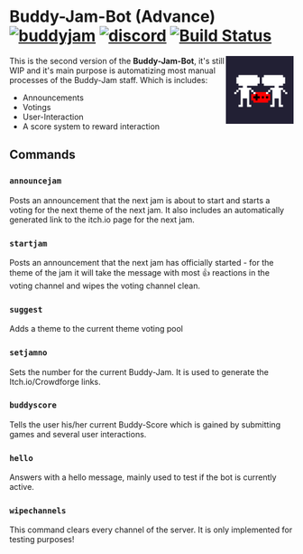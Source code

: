 # Buddy-Jam-Bot (Advance) [![buddyjam]](https://www.reddit.com/r/BuddyJam/) [![discord]](https://discord.gg/V2SaHEM) [![Build Status](https://travis-ci.com/stealthio/Buddy-Jam-Bot-Advance.svg?branch=master)](https://travis-ci.com/stealthio/Buddy-Jam-Bot-Advance)

<img src="https://raw.githubusercontent.com/stealthio/Buddy-Jam-Bot-Advance/master/img/logo.png" align="right"
     title="BuddyJam Logo" width="120" height="120">

This is the second version of the **Buddy-Jam-Bot**, it's still WIP and it's main purpose is automatizing most manual
processes of the Buddy-Jam staff. Which is includes:

 * Announcements
 * Votings
 * User-Interaction
 * A score system to reward interaction

[buddyjam]: https://img.shields.io/badge/-Buddy--Jam-red.svg
[discord]: https://img.shields.io/badge/-Discord-blue.svg

## Commands

### `announcejam`

Posts an announcement that the next jam is about to start and starts a voting for the next theme of the next jam. It also
includes an automatically generated link to the itch.io page for the next jam.

### `startjam`

Posts an announcement that the next jam has officially started - for the theme of the jam it will take the message
with most :thumbsup: reactions in the voting channel and wipes the voting channel clean.

### `suggest`

Adds a theme to the current theme voting pool

### `setjamno`

Sets the number for the current Buddy-Jam. It is used to generate the Itch.io/Crowdforge links.

### `buddyscore`

Tells the user his/her current Buddy-Score which is gained by submitting games and several user interactions.

### `hello`

Answers with a hello message, mainly used to test if the bot is currently active.

### `wipechannels`

This command clears every channel of the server. It is only implemented for testing purposes!
